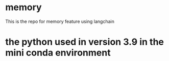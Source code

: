 # memory
This is the repo for memory feature using langchain 

# the python used in version 3.9 in the mini conda environment 